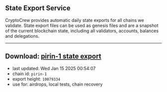 ## State Export Service
CryptoCrew provides automatic daily state exports for all chains we validate. State export files can be used as genesis files and are a snapshot of the current blockchain state, including all validators, accounts, balances and delegations.

---
**Download: [pirin-1 state export](https://dl-eu2.ccvalidators.com/SERVICE/nolus/pirin-1_export_10079334.json)**
---

- last updated: Wed Jan 15 2025 00:54:07
- chain id: `pirin-1`
- export height: `10079334`
- use for: airdrops, local tests, chain recovery
